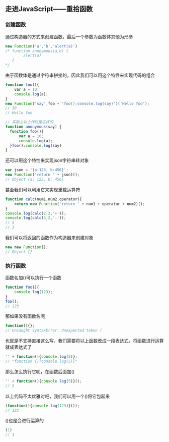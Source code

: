 ## 走进JavaScript——重拾函数

### 创建函数

通过构造器的方式来创建函数，最后一个参数为函数体其他为形参

```javascript
new Function('a','b','alert(a)')
/* function anonymous(a,b) {
    	alert(a)
   }
*/
```

由于函数体是通过字符串拼接的，因此我们可以用这个特性来实现代码的组合

```javascript
function foo(){
	var a = 10;
	console.log(a);
}
new Function('say',foo + 'foo();console.log(say)')('Hello foo');
// 10
// Hello foo

// 实际上以上代码是这样的
function anonymous(say) {
  function foo(){
      var a = 10;
      console.log(a);
  }foo();console.log(say)
}
```

还可以用这个特性来实现json字符串转对象

```javascript
var json = '{a:123, b:456}';
new Function('return ' + json)();
// Object {a: 123, b: 456}
```

甚至我们可以利用它来实现重载运算符

```javascript
function calc(num1,num2,operator){
	return new Function('return ' + num1 + operator + num2)();
}
console.log(calc(2,3,'+'));
console.log(calc(5,2,'-'));
// 5
// 3
```

我们可以将返回的函数作为构造器来创建对象

```javascript
new new Function();
// Object {}
```

### 执行函数

函数名加()可以执行一个函数

```javascript
function foo(){
	console.log(123);
}
foo();
// 123
```

那如果没有函数名呢

```javascript
function(){};
// Uncaught SyntaxError: Unexpected token (
```

也就是不支持直接这么写，我们需要将以上函数改成一段表达式，将函数进行运算就成表达式了

```javascript
'' + function(){console.log(5)};
// "function (){console.log(5)}"
```

那么怎么执行它呢，在函数后面加()

```javascript
'' + function(){console.log(5)}();
// 5
```

以上代码不太优雅对吧，我们可以用一个()将它包起来

```javascript
(function(){console.log(123)}());
// 123
```

()也是会进行运算的

```javascript
(1)
// 1
```

